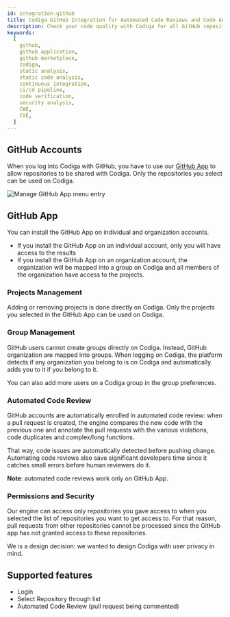 ```yaml
---
id: integration-github
title: Codiga GitHub Integration for Automated Code Reviews and Code Analysis
description: Check your code quality with Codiga for all GitHub repositories. Work for for 12+ languages. Free 14 days trial.
keywords:
  [
    github,
    github application,
    github marketplace,
    codiga,
    static analysis,
    static code analysis,
    continuous integration,
    ci/cd pipeline,
    code verification,
    security analysis,
    CWE,
    CVE,
  ]
---
```


## GitHub Accounts

When you log into Codiga with GitHub, you have to use our
[GitHub App](https://github.com/apps/codiga) to allow repositories to be shared
with Codiga. Only the repositories you select can be used on Codiga.

![Manage GitHub App menu entry](/img/github-app.png)

## GitHub App

You can install the GitHub App on individual and organization accounts.

- If you install the GitHub App on an individual account, only you will have access to the results
- If you install the GitHub App on an organization account, the organization will be mapped into
  a group on Codiga and all members of the organization have access to the projects.

### Projects Management

Adding or removing projects is done directly on Codiga. Only the projects you
selected in the GitHub App can be used on Codiga.

### Group Management

GitHub users cannot create groups directly on Codiga. Instead, GitHub organization
are mapped into groups. When logging on Codiga, the platform detects
if any organization you belong to is on Codiga and automatically adds
you to it if you belong to it.

You can also add more users on a Codiga group in the group preferences.

### Automated Code Review

GitHub accounts are automatically enrolled in automated code review: when a pull request
is created, the engine compares the new code with the previous one and annotate the pull
requests with the various violations, code duplicates and complex/long functions.

That way, code issues are automatically detected before pushing change. Automating
code reviews also save significant developers time since it catches small errors
before human reviewers do it.

**Note**: automated code reviews work only on GitHub App.

### Permissions and Security

Our engine can access only repositories you gave access to when you selected
the list of repositories you want to get access to. For that reason,
pull requests from other repositories cannot be processed since the GitHub
app has not granted access to these repositories.

We is a design decision: we wanted to design Codiga with user
privacy in mind.

## Supported features

- Login
- Select Repository through list
- Automated Code Review (pull request being commented)
